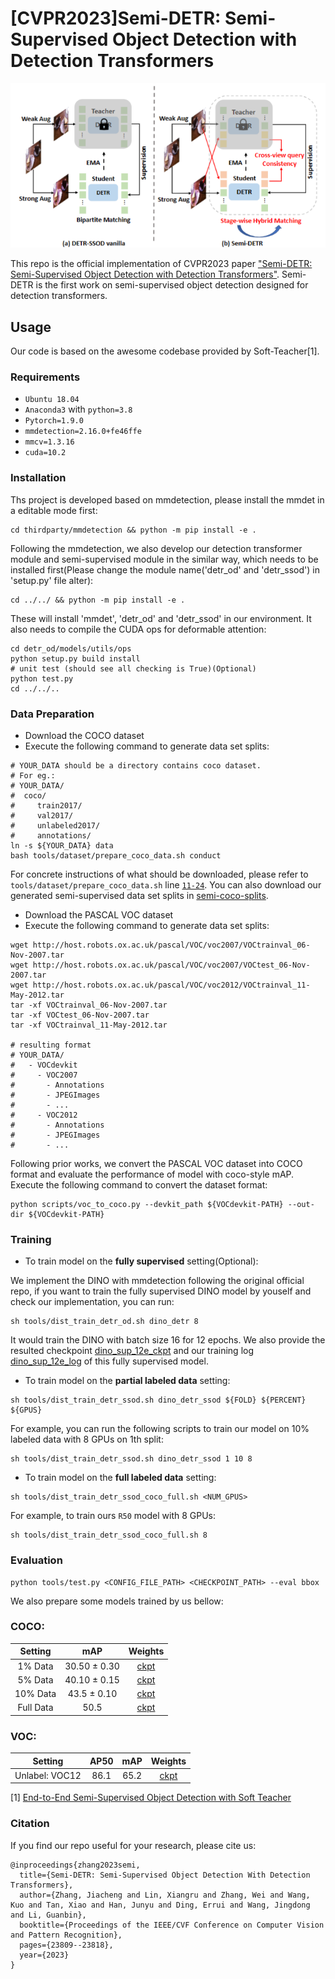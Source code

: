 # [CVPR2023]Semi-DETR: Semi-Supervised Object Detection with Detection Transformers
![](./resources/teaser.png)

This repo is the official implementation of CVPR2023 paper ["Semi-DETR: Semi-Supervised Object Detection with Detection Transformers"](https://arxiv.org/abs/2307.08095). Semi-DETR is the first work on semi-supervised object detection designed for detection transformers.

## Usage
Our code is based on the awesome codebase provided by Soft-Teacher[1].

### Requirements
- `Ubuntu 18.04`
- `Anaconda3` with `python=3.8`
- `Pytorch=1.9.0`
- `mmdetection=2.16.0+fe46ffe`
- `mmcv=1.3.16`
- `cuda=10.2`

<!-- #### Notes
- The project should be compatible to the latest version of `mmdetection`. If you want to switch to the same version `mmdetection` as ours, run `cd thirdparty/mmdetection && git checkout v2.16.0` -->
### Installation
Ths project is developed based on mmdetection, please install the mmdet in a editable mode first:
```
cd thirdparty/mmdetection && python -m pip install -e .
```
Following the mmdetection, we also develop our detection transformer module and semi-supervised module in the similar way, which needs to be installed first(Please change the module name('detr_od' and 'detr_ssod') in 'setup.py' file alter):
```
cd ../../ && python -m pip install -e .
```
These will install 'mmdet', 'detr_od' and 'detr_ssod' in our environment.
It also needs to compile the CUDA ops for deformable attention:
```
cd detr_od/models/utils/ops
python setup.py build install
# unit test (should see all checking is True)(Optional)
python test.py
cd ../../..
```
### Data Preparation
- Download the COCO dataset
- Execute the following command to generate data set splits:
```shell script
# YOUR_DATA should be a directory contains coco dataset.
# For eg.:
# YOUR_DATA/
#  coco/
#     train2017/
#     val2017/
#     unlabeled2017/
#     annotations/
ln -s ${YOUR_DATA} data
bash tools/dataset/prepare_coco_data.sh conduct

```
For concrete instructions of what should be downloaded, please refer to `tools/dataset/prepare_coco_data.sh` line [`11-24`](https://github.com/microsoft/SoftTeacher/blob/863d90a3aa98615be3d156e7d305a22c2a5075f5/tools/dataset/prepare_coco_data.sh#L11). You can also download our generated semi-supervised data set splits in [semi-coco-splits](https://pan.baidu.com/s/1-b4D5ObCcg28TAp0iNr_cQ?pwd=wnsb).
- Download the PASCAL VOC dataset
- Execute the following command to generate data set splits:
```shell script
wget http://host.robots.ox.ac.uk/pascal/VOC/voc2007/VOCtrainval_06-Nov-2007.tar
wget http://host.robots.ox.ac.uk/pascal/VOC/voc2007/VOCtest_06-Nov-2007.tar
wget http://host.robots.ox.ac.uk/pascal/VOC/voc2012/VOCtrainval_11-May-2012.tar
tar -xf VOCtrainval_06-Nov-2007.tar
tar -xf VOCtest_06-Nov-2007.tar
tar -xf VOCtrainval_11-May-2012.tar

# resulting format
# YOUR_DATA/
#   - VOCdevkit
#     - VOC2007
#       - Annotations
#       - JPEGImages
#       - ...
#     - VOC2012
#       - Annotations
#       - JPEGImages
#       - ...
```
Following prior works, we convert the PASCAL VOC dataset into COCO format and evaluate the performance of model with coco-style mAP. Execute the following command to convert the dataset format:
```shell script
python scripts/voc_to_coco.py --devkit_path ${VOCdevkit-PATH} --out-dir ${VOCdevkit-PATH}
```
### Training
- To train model on the **fully supervised** setting(Optional):

We implement the DINO with mmdetection following the original official repo, if you want to train the fully supervised DINO model by youself and check our implementation, you can run:
```shell script
sh tools/dist_train_detr_od.sh dino_detr 8
```
It would train the DINO with batch size 16 for 12 epochs. We also provide the resulted checkpoint [dino_sup_12e_ckpt](https://pan.baidu.com/s/1_jurNR3lKRL6--mL4grqpg?pwd=q32i) and our training log [dino_sup_12e_log](https://pan.baidu.com/s/1pVtpfAhdYkbpst81dKIYoA?pwd=gwmx) of this fully supervised model.

- To train model on the **partial labeled data** setting:
```shell script
sh tools/dist_train_detr_ssod.sh dino_detr_ssod ${FOLD} ${PERCENT} ${GPUS}
```
For example, you can run the following scripts to train our model on 10% labeled data with 8 GPUs on 1th split:

```shell script
sh tools/dist_train_detr_ssod.sh dino_detr_ssod 1 10 8
```

- To train model on the **full labeled data** setting:

```shell script
sh tools/dist_train_detr_ssod_coco_full.sh <NUM_GPUS>
```
For example, to train ours `R50` model with 8 GPUs:
```shell script
sh tools/dist_train_detr_ssod_coco_full.sh 8
```



### Evaluation
```
python tools/test.py <CONFIG_FILE_PATH> <CHECKPOINT_PATH> --eval bbox
```

We also prepare some models trained by us bellow:
### COCO:
|Setting|mAP|Weights|
|:---:|:----:|:----:|
|1% Data|30.50 $\pm$ 0.30|[ckpt](https://pan.baidu.com/s/1_P6rfyVHx2Xg26yYkY2BSw?pwd=jh10)|
|5% Data|40.10 $\pm$ 0.15 |[ckpt](https://pan.baidu.com/s/1VHB_FOke0GFdu9nbxHwcpQ?pwd=2lfj)|
|10% Data|43.5 $\pm$ 0.10|[ckpt](https://pan.baidu.com/s/16IotJkiu_Lg7nYg_N_s94A?pwd=vak3)|
|Full Data|50.5|[ckpt](https://pan.baidu.com/s/1XBueHD-usZX5Y_o9BMQxjw?pwd=iroz)|

### VOC:
|Setting|AP50|mAP|Weights|
|:---:|:----:|:---:|:----:|
|Unlabel: VOC12|86.1|65.2|[ckpt](https://pan.baidu.com/s/1UqgLZi_6NkW0SkrZh1EAmg?pwd=7dhc)



[1] [End-to-End Semi-Supervised Object Detection with Soft Teacher](http://arxiv.org/abs/2106.09018)

### Citation
If you find our repo useful for your research, please cite us:
```
@inproceedings{zhang2023semi,
  title={Semi-DETR: Semi-Supervised Object Detection With Detection Transformers},
  author={Zhang, Jiacheng and Lin, Xiangru and Zhang, Wei and Wang, Kuo and Tan, Xiao and Han, Junyu and Ding, Errui and Wang, Jingdong and Li, Guanbin},
  booktitle={Proceedings of the IEEE/CVF Conference on Computer Vision and Pattern Recognition},
  pages={23809--23818},
  year={2023}
}

```